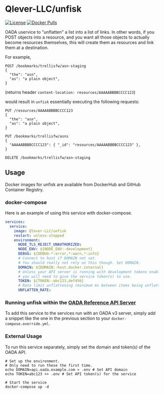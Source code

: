 # Qlever-LLC/unfisk

[![License](https://img.shields.io/github/license/Qlever-LLC/unfisk)](LICENSE)
[![Docker Pulls](https://img.shields.io/docker/pulls/qlever/unfisk)][dockerhub]

OADA uservice to "unflatten" a list into a list of links.
In other words, if you POST objects into a resource,
and you want all those objects to actually become resources themselves,
this will create them as resources and link them at a destination.

For example,

```http
POST /bookmarks/trellisfw/asn-staging
{
  "the": "asn",
  "as": "a plain object",
}
```

(returns header `content-location: resources/AAAAABBBBCCCC123`)

would result in `unfisk` essentially executing the following requests:

```http
PUT /resources/AAAAABBBBCCCC123
{
  "the": "asn",
  "as": "a plain object",
}

PUT /bookmarks/trellisfw/asns
{
  "AAAAABBBBCCCC123": { "_id": "resources/AAAAABBBBCCCC123" },
}

DELETE /bookmarks/trellisfw/asn-staging
```

## Usage

Docker images for unfisk are available from
DockerHub and GitHub Container Registry.

### docker-compose

Here is an example of using this service with docker-compose.

```yaml
services:
  service:
    image: Qlever-LLC/unfisk
    restart: unless-stopped
    environment:
      NODE_TLS_REJECT_UNAUTHORIZED:
      NODE_ENV: ${NODE_ENV:-development}
      DEBUG: ${DEBUG-*:error,*:warn,*:info}
      # Connect to host if DOMAIN not set.
      # You should really not rely on this though. Set DOMAIN.
      DOMAIN: ${DOMAIN:-host.docker.internal}
      # Unless your API server is running with development tokens enabled,
      # you will need to give the service token(s) to use.
      TOKEN: ${TOKEN:-abc123,def456}
      # Rate limit unflattening (minimum ms between items being unflattened)
      UNFLATTEN_RATE:
```

### Running unfisk within the [OADA Reference API Server]

To add this service to the services run with an OADA v3 server,
simply add a snippet like the one in the previous section
to your `docker-compose.override.yml`.

### External Usage

To run this service separately,
simply set the domain and token(s) of the OADA API.

```shell
# Set up the environment.
# Only need to run these the first time.
echo DOMAIN=api.oada.example.com > .env # Set API domain
echo TOKEN=abc123 >> .env # Set API token(s) for the service

# Start the service
docker-compose up -d
```

[dockerhub]: https://hub.docker.com/repository/docker/Qlever-LLC/unfisk
[oada reference api server]: https://github.com/OADA/server
